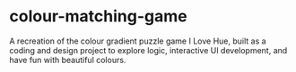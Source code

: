 # colour-matching-game
A recreation of the colour gradient puzzle game I Love Hue, built as a coding and design project to explore logic, interactive UI development, and have fun with beautiful colours.
